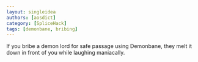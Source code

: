 ```yaml
---
layout: singleidea
authors: [aosdict]
category: [SpliceHack]
tags: [demonbane, bribing]
---
```

If you bribe a demon lord for safe passage using Demonbane, they melt it down
in front of you while laughing maniacally.
